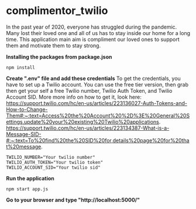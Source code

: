 # complimentor_twilio
In the past year of 2020, everyone has struggled during the pandemic. Many lost their loved one and all of us has to stay inside our home for a long time. This application main aim is
compliment our loved ones to support them and motivate them to stay strong. 

**Installing the packages from package.json**
```
npm install
```
**Create ".env" file and add these credentials**
To get the credentials, you have to set up a Twilio account. You can use the free tier version, then grab then get your self a free Twilio number, Twilio Auth Token, and Twilio Account SID. More more info on how to get it, look here:
https://support.twilio.com/hc/en-us/articles/223136027-Auth-Tokens-and-How-to-Change-Them#:~:text=Access%20the%20Account%20%2D%3E%20General%20Settings,update%20your%20existing%20Twilio%20applications.
https://support.twilio.com/hc/en-us/articles/223134387-What-is-a-Message-SID-#:~:text=To%20find%20the%20SID%20for,details%20page%20for%20that%20message.
```
TWILIO_NUMBER="Your twilio number"
TWILIO_AUTH_TOKEN="Your twilio token"
TWILIO_ACCOUNT_SID="Your twilio sid"
```
**Run the application**
```
npm start app.js
```
**Go to your browser and type "http://localhost:5000/"**
   

